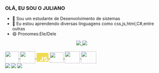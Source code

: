 ### OLÁ, EU SOU O JULIANO

 


- 🔭 Sou um estudante de Desenvolvimento de sistemas
- 🌱 Eu estou aprendendo diversas linguagens como css,js,html,C#,entre outras
- 😄 Pronomes:Ele/Dele


<div align="center">
  <a href="https://github.com/JUJUGAMEPLAYS13">
  <img height="150em" src="https://github-readme-stats.vercel.app/api?username=JUJUGAMEPLAYS13&show_icons=true&theme=dark&include_all_commits=true&count_private=true"/>
  <img height="150em" src="https://github-readme-stats.vercel.app/api/top-langs/?username=JUJUGAMEPLAYS13&layout=compact&langs_count=7&theme=dark"/>
</div>
 
 <div style="display: inline_block"><br>
  <img align="center" height="40" width="45" src="https://cdn.jsdelivr.net/gh/devicons/devicon/icons/html5/html5-plain-wordmark.svg">
  <img align="center" height="40" width="50" src="https://cdn.jsdelivr.net/gh/devicons/devicon/icons/css3/css3-plain-wordmark.svg" />
  <img align="center"  height="30" width="40" src="https://raw.githubusercontent.com/devicons/devicon/master/icons/javascript/javascript-plain.svg">
  <img align="center"  height="35" width="45" src="https://cdn.jsdelivr.net/gh/devicons/devicon/icons/bootstrap/bootstrap-plain-wordmark.svg">
  <img align="center"  height="40" width="50" src="https://cdn.jsdelivr.net/gh/devicons/devicon/icons/jquery/jquery-plain-wordmark.svg">
  <img align="center"  height="40" width="50" src="https://cdn.jsdelivr.net/gh/devicons/devicon/icons/csharp/csharp-line.svg">   
</div>

   
  <div>
     <a href = "juliano.yamada@etec.sp.gov.br"><img src=https://img.shields.io/badge/Gmail-D14836?style=for-the-badge&logo=gmail&logoColor=white></a>
     <a href = ""><img src=https://img.shields.io/badge/Microsoft_Outlook-0078D4?style=for-the-badge&logo=microsoft-outlook&logoColor=white></a>
    <a href = "https://github.com/JUJUGAMEPLAYS13"><img src=https://img.shields.io/badge/GitHub-100000?style=for-the-badge&logo=github&logoColor=white></a>
  </div>
